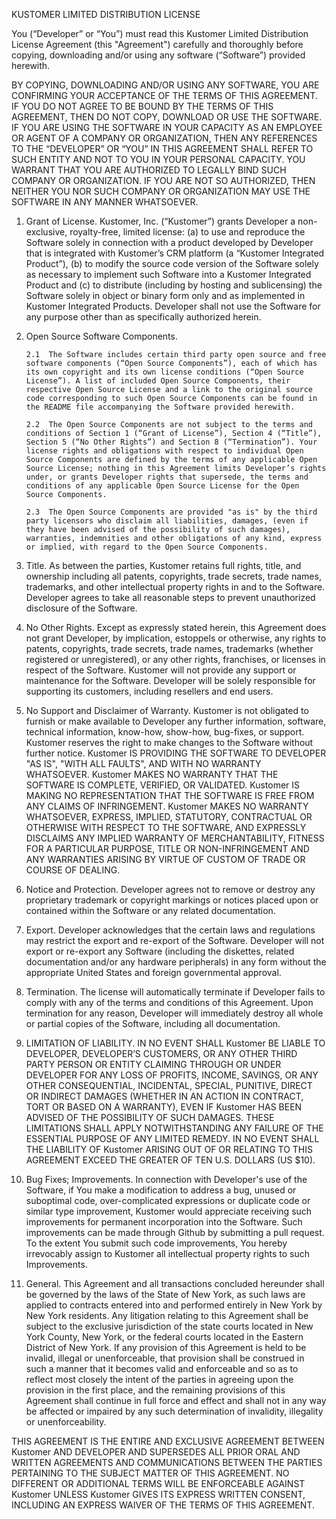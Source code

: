 KUSTOMER LIMITED DISTRIBUTION LICENSE

You (“Developer” or “You”) must read this Kustomer Limited Distribution License Agreement (this "Agreement") carefully and thoroughly before copying, downloading and/or using any software (“Software”) provided herewith. 

BY COPYING, DOWNLOADING AND/OR USING ANY SOFTWARE, YOU ARE CONFIRMING YOUR ACCEPTANCE OF THE TERMS OF THIS AGREEMENT. IF YOU DO NOT AGREE TO BE BOUND BY THE TERMS OF THIS AGREEMENT, THEN DO NOT COPY, DOWNLOAD OR USE THE SOFTWARE. IF YOU ARE USING THE SOFTWARE IN YOUR CAPACITY AS AN EMPLOYEE OR AGENT OF A COMPANY OR ORGANIZATION, THEN ANY REFERENCES TO THE “DEVELOPER” OR “YOU” IN THIS AGREEMENT SHALL REFER TO SUCH ENTITY AND NOT TO YOU IN YOUR PERSONAL CAPACITY. YOU WARRANT THAT YOU ARE AUTHORIZED TO LEGALLY BIND SUCH COMPANY OR ORGANIZATION. IF YOU ARE NOT SO AUTHORIZED, THEN NEITHER YOU NOR SUCH COMPANY OR ORGANIZATION MAY USE THE SOFTWARE IN ANY MANNER WHATSOEVER.

1. Grant of License. Kustomer, Inc. (“Kustomer”) grants Developer a non-exclusive, royalty-free, limited license: (a) to use and reproduce the Software solely in connection with a product developed by Developer that is integrated with Kustomer’s CRM platform (a “Kustomer Integrated Product”), (b) to modify the source code version of the Software solely as necessary to implement such Software into a Kustomer Integrated Product and (c) to distribute (including by hosting and sublicensing) the Software solely in object or binary form only and as implemented in Kustomer Integrated Products. Developer shall not use the Software for any purpose other than as specifically authorized herein.

2. Open Source Software Components. 

       2.1	The Software includes certain third party open source and free software components (“Open Source Components”), each of which has its own copyright and its own license conditions (“Open Source License”). A list of included Open Source Components, their respective Open Source License and a link to the original source code corresponding to such Open Source Components can be found in the README file accompanying the Software provided herewith.

       2.2	The Open Source Components are not subject to the terms and conditions of Section 1 (“Grant of License”), Section 4 (“Title”), Section 5 (“No Other Rights”) and Section 8 (“Termination”). Your license rights and obligations with respect to individual Open Source Components are defined by the terms of any applicable Open Source License; nothing in this Agreement limits Developer’s rights under, or grants Developer rights that supersede, the terms and conditions of any applicable Open Source License for the Open Source Components. 

	   2.3 	The Open Source Components are provided "as is" by the third party licensors who disclaim all liabilities, damages, (even if they have been advised of the possibility of such damages), warranties, indemnities and other obligations of any kind, express or implied, with regard to the Open Source Components.

3. Title. As between the parties, Kustomer retains full rights, title, and ownership including all patents, copyrights, trade secrets, trade names, trademarks, and other intellectual property rights in and to the Software. Developer agrees to take all reasonable steps to prevent unauthorized disclosure of the Software.

4. No Other Rights. Except as expressly stated herein, this Agreement does not grant Developer, by implication, estoppels or otherwise, any rights to patents, copyrights, trade secrets, trade names, trademarks (whether registered or unregistered), or any other rights, franchises, or licenses in respect of the Software. Kustomer will not provide any support or maintenance for the Software. Developer will be solely responsible for supporting its customers, including resellers and end users.

5. No Support and Disclaimer of Warranty. Kustomer is not obligated to furnish or make available to Developer any further information, software, technical information, know-how, show-how, bug-fixes, or support. Kustomer reserves the right to make changes to the Software without further notice. Kustomer IS PROVIDING THE SOFTWARE TO DEVELOPER "AS IS", "WITH ALL FAULTS", AND WITH NO WARRANTY WHATSOEVER. Kustomer MAKES NO WARRANTY THAT THE SOFTWARE IS COMPLETE, VERIFIED, OR VALIDATED. Kustomer IS MAKING NO REPRESENTATION THAT THE SOFTWARE IS FREE FROM ANY CLAIMS OF INFRINGEMENT. Kustomer MAKES NO WARRANTY WHATSOEVER, EXPRESS, IMPLIED, STATUTORY, CONTRACTUAL OR OTHERWISE WITH RESPECT TO THE SOFTWARE, AND EXPRESSLY DISCLAIMS ANY IMPLIED WARRANTY OF MERCHANTABILITY, FITNESS FOR A PARTICULAR PURPOSE, TITLE OR NON-INFRINGEMENT AND ANY WARRANTIES ARISING BY VIRTUE OF CUSTOM OF TRADE OR COURSE OF DEALING.

6. Notice and Protection. Developer agrees not to remove or destroy any proprietary trademark or copyright markings or notices placed upon or contained within the Software or any related documentation.

7. Export. Developer acknowledges that the certain laws and regulations may restrict the export and re-export of the Software. Developer will not export or re-export any Software (including the diskettes, related documentation and/or any hardware peripherals) in any form without the appropriate United States and foreign governmental approval.

8. Termination. The license will automatically terminate if Developer fails to comply with any of the terms and conditions of this Agreement. Upon termination for any reason, Developer will immediately destroy all whole or partial copies of the Software, including all documentation.

9. LIMITATION OF LIABILITY. IN NO EVENT SHALL Kustomer BE LIABLE TO DEVELOPER, DEVELOPER’S CUSTOMERS, OR ANY OTHER THIRD PARTY PERSON OR ENTITY CLAIMING THROUGH OR UNDER DEVELOPER FOR ANY LOSS OF PROFITS, INCOME, SAVINGS, OR ANY OTHER CONSEQUENTIAL, INCIDENTAL, SPECIAL, PUNITIVE, DIRECT OR INDIRECT DAMAGES (WHETHER IN AN ACTION IN CONTRACT, TORT OR BASED ON A WARRANTY), EVEN IF Kustomer HAS BEEN ADVISED OF THE POSSIBILITY OF SUCH DAMAGES.  THESE LIMITATIONS SHALL APPLY NOTWITHSTANDING ANY FAILURE OF THE ESSENTIAL PURPOSE OF ANY LIMITED REMEDY.  IN NO EVENT SHALL THE LIABILITY OF Kustomer ARISING OUT OF OR RELATING TO THIS AGREEMENT EXCEED THE GREATER OF TEN U.S. DOLLARS (US $10).

10. Bug Fixes; Improvements. In connection with Developer's use of the Software, if You make a modification to address a bug, unused or suboptimal code, over-complicated expressions or duplicate code or similar type improvement, Kustomer would appreciate receiving such improvements for permanent incorporation into the Software. Such improvements can be made through Github by submitting a pull request. To the extent You submit such code improvements, You hereby irrevocably assign to Kustomer all intellectual property rights to such Improvements.

11. General. This Agreement and all transactions concluded hereunder shall be governed by the laws of the State of New York, as such laws are applied to contracts entered into and performed entirely in New York by New York residents. Any litigation relating to this Agreement shall be subject to the exclusive jurisdiction of the state courts located in New York County, New York, or the federal courts located in the Eastern District of New York. If any provision of this Agreement is held to be invalid, illegal or unenforceable, that provision shall be construed in such a manner that it becomes valid and enforceable and so as to reflect most closely the intent of the parties in agreeing upon the provision in the first place, and the remaining provisions of this Agreement shall continue in full force and effect and shall not in any way be affected or impaired by any such determination of invalidity, illegality or unenforceability.

THIS AGREEMENT IS THE ENTIRE AND EXCLUSIVE AGREEMENT BETWEEN Kustomer AND DEVELOPER AND SUPERSEDES ALL PRIOR ORAL AND WRITTEN AGREEMENTS AND COMMUNICATIONS BETWEEN THE PARTIES PERTAINING TO THE SUBJECT MATTER OF THIS AGREEMENT. NO DIFFERENT OR ADDITIONAL TERMS WILL BE ENFORCEABLE AGAINST Kustomer UNLESS Kustomer GIVES ITS EXPRESS WRITTEN CONSENT, INCLUDING AN EXPRESS WAIVER OF THE TERMS OF THIS AGREEMENT.

